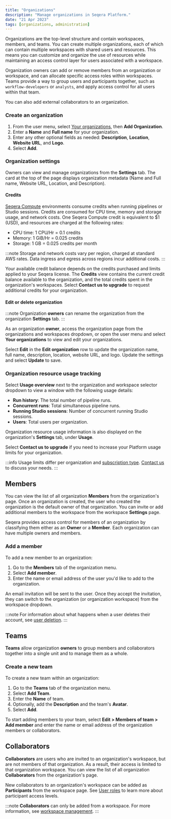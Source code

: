 ```yaml
---
title: "Organizations"
description: "Manage organizations in Seqera Platform."
date: "21 Apr 2023"
tags: [organizations, administration]
---
```


Organizations are the top-level structure and contain workspaces, members, and teams. You can create multiple organizations, each of which can contain multiple workspaces with shared users and resources. This means you can customize and organize the use of resources while maintaining an access control layer for users associated with a workspace.

Organization owners can add or remove members from an organization or workspace, and can allocate specific access roles within workspaces. Teams provide a way to group users and participants together, such as `workflow-developers` or `analysts`, and apply access control for all users within that team.

You can also add external collaborators to an organization.

### Create an organization

1. From the user menu, select [Your organizations](https://cloud.seqera.io/orgs), then **Add Organization**.
2. Enter a **Name** and **Full name** for your organization.
3. Enter any other optional fields as needed: **Description**, **Location**, **Website URL**, and **Logo**.
4. Select **Add**.

### Organization settings 

Owners can view and manage organizations from the **Settings** tab. The card at the top of the page displays organization metadata (Name and Full name, Website URL, Location, and Description).

#### Credits 

[Seqera Compute](../compute-envs/seqera-compute) environments consume credits when running pipelines or Studio sessions. Credits are consumed for CPU time, memory and storage usage, and network costs. One Seqera Compute credit is equivalent to $1 (USD), and resources are charged at the following rates:
- CPU time: 1 CPU/Hr = 0.1 credits
- Memory: 1 GiB/Hr = 0.025 credits 
- Storage: 1 GB = 0.025 credits per month 

:::note 
Storage and network costs vary per region, charged at standard AWS rates. Data ingress and egress across regions incur additional costs. 
:::

Your available credit balance depends on the credits purchased and limits applied to your Seqera license. The **Credits** view contains the current credit balance available to the organization, and the total credits spent in the organization's workspaces. Select **Contact us to upgrade** to request additional credits for your organization. 

#### Edit or delete organization 

:::note
Organization **owners** can rename the organization from the organization **Settings** tab.
:::

As an organization **owner**, access the organization page from the organizations and workspaces dropdown, or open the user menu and select **Your organizations** to view and edit your organizations.

Select **Edit** in the **Edit organization** row to update the organization name, full name, description, location, website URL, and logo. Update the settings and select **Update** to save.

### Organization resource usage tracking 

Select **Usage overview** next to the organization and workspace selector dropdown to view a window with the following usage details:

- **Run history**: The total number of pipeline runs. 
- **Concurrent runs**: Total simultaneous pipeline runs.
- **Running Studio sessions**: Number of concurrent running Studio sessions.
- **Users**: Total users per organization. 

Organization resource usage information is also displayed on the organization's **Settings** tab, under **Usage**. 

Select **Contact us to upgrade** if you need to increase your Platform usage limits for your organization. 

:::info
Usage limits differ per organization and [subscription type](https://seqera.io/pricing/). [Contact us](https://seqera.io/contact-us/) to discuss your needs. 
:::

## Members

You can view the list of all organization **Members** from the organization's page. Once an organization is created, the user who created the organization is the default owner of that organization. You can invite or add additional members to the workspace from the workspace **Settings** page. 

Seqera provides access control for members of an organization by classifying them either as an **Owner** or a **Member**. Each organization can have multiple owners and members.

### Add a member

To add a new member to an organization:

1. Go to the **Members** tab of the organization menu.
2. Select **Add member**.
3. Enter the name or email address of the user you'd like to add to the organization.

An email invitation will be sent to the user. Once they accept the invitation, they can switch to the organization (or organization workspace) from the workspace dropdown.

:::note
For information about what happens when a user deletes their account, see [user deletion](../data-privacy/overview#user-deletion).
:::

## Teams

**Teams** allow organization **owners** to group members and collaborators together into a single unit and to manage them as a whole.

### Create a new team

To create a new team within an organization:

1. Go to the **Teams** tab of the organization menu.
2. Select **Add Team**.
3. Enter the **Name** of team.
4. Optionally, add the **Description** and the team's **Avatar**.
5. Select **Add**.

To start adding members to your team, select **Edit > Members of team > Add member** and enter the name or email address of the organization members or collaborators.

## Collaborators

**Collaborators** are users who are invited to an organization's workspace, but are not members of that organization. As a result, their access is limited to that organization workspace. You can view the list of all organization **Collaborators** from the organization's page.

New collaborators to an organization's workspace can be added as **Participants** from the workspace page. See [User roles](./roles) to learn more about participant access levels.

:::note
**Collaborators** can only be added from a workspace. For more information, see [workspace management](./workspace-management#create-a-new-workspace).
:::
